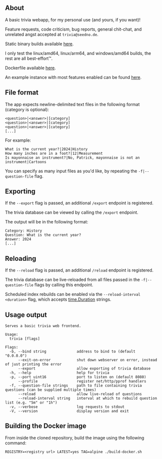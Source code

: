 ## About

A basic trivia webapp, for my personal use (and yours, if you want)!

Feature requests, code criticism, bug reports, general chit-chat, and unrelated angst accepted at `trivia@seedno.de`.

Static binary builds available [here](https://cdn.seedno.de/builds/trivia).

I only test the linux/amd64, linux/arm64, and windows/amd64 builds, the rest are all best-effort™.

Dockerfile available [here](https://raw.githubusercontent.com/Seednode/trivia/master/docker/Dockerfile).

An example instance with most features enabled can be found [here](https://trivia.seedno.de/).

## File format
The app expects newline-delimited text files in the following format (category is optional):
```
<question>|<answer>|[category]
<question>|<answer>|[category]
<question>|<answer>|[category]
[...]
```

For example:
```
What is the current year?|2024|History
How many inches are in a foot?|12|Measurement
Is mayonnaise an instrument?|No, Patrick, mayonnaise is not an instrument|Cartoons
```

You can specify as many input files as you'd like, by repeating the `-f|--question-file` flag.

## Exporting
If the `--export` flag is passed, an additional `/export` endpoint is registered.

The trivia database can be viewed by calling the `/export` endpoint.

The output will be in the following format:
```
Category: History
Question: What is the current year?
Answer: 2024
[...]
```

## Reloading
If the `--reload` flag is passed, an additional `/reload` endpoint is registered.

The trivia database can be live-reloaded from all files passed in the `-f|--question-file` flags by calling this endpoint.

Scheduled index rebuilds can be enabled via the `--reload-interval <duration>` flag, which accepts [time.Duration](https://pkg.go.dev/time#ParseDuration) strings.

## Usage output
```
Serves a basic trivia web frontend.

Usage:
  trivia [flags]

Flags:
  -b, --bind string              address to bind to (default "0.0.0.0")
      --exit-on-error            shut down webserver on error, instead of just printing the error
      --export                   allow exporting of trivia database
  -h, --help                     help for trivia
  -p, --port uint16              port to listen on (default 8080)
      --profile                  register net/http/pprof handlers
  -f, --question-file strings    path to file containing trivia questions (can be supplied multiple times)
      --reload                   allow live-reload of questions
      --reload-interval string   interval at which to rebuild question list (e.g. "5m" or "1h")
  -v, --verbose                  log requests to stdout
  -V, --version                  display version and exit
```

## Building the Docker image
From inside the cloned repository, build the image using the following command:

`REGISTRY=<registry url> LATEST=yes TAG=alpine ./build-docker.sh`